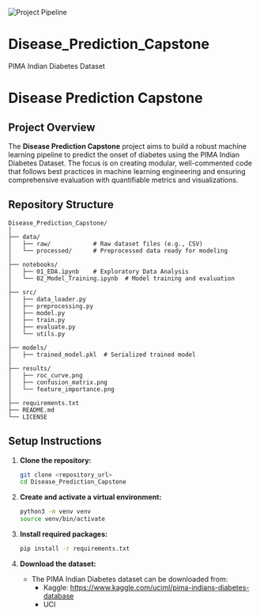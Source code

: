 ![Project Pipeline](pipeline_diagram.png)

# Disease_Prediction_Capstone
PIMA Indian Diabetes Dataset
# Disease Prediction Capstone

## Project Overview
The **Disease Prediction Capstone** project aims to build a robust machine learning pipeline to predict the onset of diabetes using the PIMA Indian Diabetes Dataset. The focus is on creating modular, well-commented code that follows best practices in machine learning engineering and ensuring comprehensive evaluation with quantifiable metrics and visualizations. 

## Repository Structure
```
Disease_Prediction_Capstone/
│
├── data/
│   ├── raw/            # Raw dataset files (e.g., CSV)
│   └── processed/      # Preprocessed data ready for modeling
│
├── notebooks/
│   ├── 01_EDA.ipynb    # Exploratory Data Analysis
│   └── 02_Model_Training.ipynb  # Model training and evaluation
│
├── src/
│   ├── data_loader.py
│   ├── preprocessing.py
│   ├── model.py
│   ├── train.py
│   ├── evaluate.py
│   └── utils.py
│
├── models/
│   ├── trained_model.pkl  # Serialized trained model
│
├── results/
│   ├── roc_curve.png
│   ├── confusion_matrix.png
│   └── feature_importance.png
│
├── requirements.txt
├── README.md
└── LICENSE
```

## Setup Instructions
1. **Clone the repository:**
   ```bash
   git clone <repository_url>
   cd Disease_Prediction_Capstone
   ```

2. **Create and activate a virtual environment:**
   ```bash
   python3 -m venv venv
   source venv/bin/activate
   ```

3. **Install required packages:**
   ```bash
   pip install -r requirements.txt
   ```

4. **Download the dataset:**
   - The PIMA Indian Diabetes dataset can be downloaded from:
     - Kaggle: https://www.kaggle.com/uciml/pima-indians-diabetes-database
     - UCI

